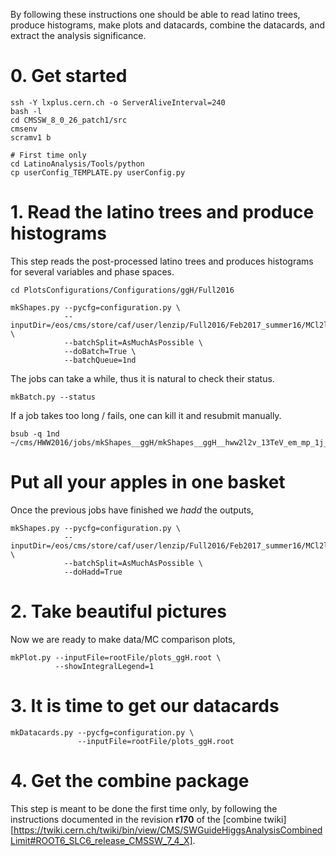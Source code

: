 By following these instructions one should be able to read latino trees, produce histograms, make plots and datacards, combine the datacards, and extract the analysis significance.


# 0. Get started

    ssh -Y lxplus.cern.ch -o ServerAliveInterval=240
    bash -l
    cd CMSSW_8_0_26_patch1/src
    cmsenv
    scramv1 b

    # First time only
    cd LatinoAnalysis/Tools/python
    cp userConfig_TEMPLATE.py userConfig.py


# 1. Read the latino trees and produce histograms

This step reads the post-processed latino trees and produces histograms for several variables and phase spaces.

    cd PlotsConfigurations/Configurations/ggH/Full2016

    mkShapes.py --pycfg=configuration.py \
                --inputDir=/eos/cms/store/caf/user/lenzip/Full2016/Feb2017_summer16/MCl2looseCut__hadd__bSFL2pTEffCut__l2tight__wwSel__genericFormulas \
                --batchSplit=AsMuchAsPossible \
                --doBatch=True \
                --batchQueue=1nd

The jobs can take a while, thus it is natural to check their status.

    mkBatch.py --status


If a job takes too long / fails, one can kill it and resubmit manually.

    bsub -q 1nd ~/cms/HWW2016/jobs/mkShapes__ggH/mkShapes__ggH__hww2l2v_13TeV_em_mp_1j__top2.sh


# Put all your apples in one basket

Once the previous jobs have finished we _hadd_ the outputs,

    mkShapes.py --pycfg=configuration.py \
                --inputDir=/eos/cms/store/caf/user/lenzip/Full2016/Feb2017_summer16/MCl2looseCut__hadd__bSFL2pTEffCut__l2tight__wwSel__genericFormulas \
                --batchSplit=AsMuchAsPossible \
                --doHadd=True


# 2. Take beautiful pictures

Now we are ready to make data/MC comparison plots,

    mkPlot.py --inputFile=rootFile/plots_ggH.root \
              --showIntegralLegend=1


# 3. It is time to get our datacards

    mkDatacards.py --pycfg=configuration.py \
                   --inputFile=rootFile/plots_ggH.root


# 4. Get the combine package

This step is meant to be done the first time only, by following the instructions documented in the revision **r170** of the [combine twiki][https://twiki.cern.ch/twiki/bin/view/CMS/SWGuideHiggsAnalysisCombinedLimit#ROOT6_SLC6_release_CMSSW_7_4_X].

